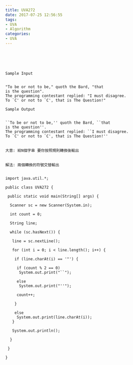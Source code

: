 ```yaml
---
title: UVA272
date: 2017-07-25 12:56:55
tags:
- UVA
- Algorithm
categories:
- UVA
---
```





 <br /> <br /> <br />

<!-- more -->


	Sample Input


	"To be or not to be," quoth the Bard, "that
	is the question".
	The programming contestant replied: "I must disagree.
	To `C' or not to `C', that is The Question!"

	Sample Output


	``To be or not to be,'' quoth the Bard, ``that
	is the question''.
	The programming contestant replied: ``I must disagree.
	To `C' or not to `C', that is The Question!''


	大意: 給N個字串 要你按照規則轉換後輸出


	解法: 兩個轉換的符號交替輸出


	import java.util.*;

	public class UVA272 {

	 public static void main(String[] args) {

	  Scanner sc = new Scanner(System.in);

	  int count = 0;

	  String line;

	  while (sc.hasNext()) {

	   line = sc.nextLine();

	   for (int i = 0; i < line.length(); i++) {

		if (line.charAt(i) == '"') {

		 if (count % 2 == 0)
		  System.out.print("``");

		 else
		  System.out.print("''");

		 count++;

		}

		else
		 System.out.print(line.charAt(i));
	   }

	   System.out.println();

	  }

	 }

	}
</br>